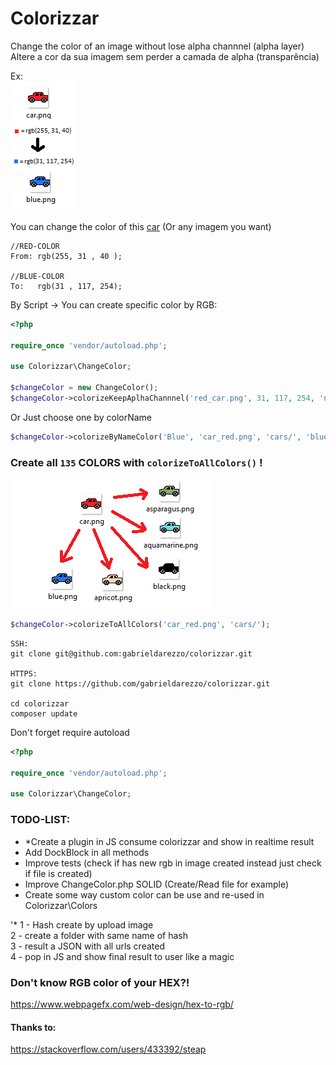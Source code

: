 # Colorizzar 


Change the color of an image without lose alpha channnel (alpha layer)  
Altere a cor da sua imagem sem perder a camada de alpha (transparência)



Ex:   
![Scheme](doc/to_from_rgb.png)  

You can change the color of this [car](https://github.com/gabrieldarezzo/colorizzar/blob/master/car.png?raw=true) (Or any imagem you want)

```
//RED-COLOR 
From: rgb(255, 31 , 40 );

//BLUE-COLOR
To:   rgb(31 , 117, 254);
```

By Script ->
You can create specific color by RGB:
```php
<?php

require_once 'vendor/autoload.php';

use Colorizzar\ChangeColor;

$changeColor = new ChangeColor();
$changeColor->colorizeKeepAplhaChannnel('red_car.png', 31, 117, 254, 'new_blue_car.png');
```

Or Just choose one by colorName 

```php
$changeColor->colorizeByNameColor('Blue', 'car_red.png', 'cars/', 'blue.png');
```


  

### Create all `135` COLORS with `colorizeToAllColors()` !

![Scheme](doc/to_from.png)  

```php
$changeColor->colorizeToAllColors('car_red.png', 'cars/');
```




```
SSH:
git clone git@github.com:gabrieldarezzo/colorizzar.git

HTTPS:
git clone https://github.com/gabrieldarezzo/colorizzar.git

cd colorizzar  
composer update  
```

Don't forget require autoload  

```php
<?php

require_once 'vendor/autoload.php';

use Colorizzar\ChangeColor;

```


### TODO-LIST:
  - *Create a plugin in JS consume colorizzar and show in realtime result   
  - Add DockBlock in all methods
  - Improve tests (check if has new rgb in image created instead just check if file is created)  
  - Improve ChangeColor.php SOLID (Create/Read file for example)  
  - Create some way custom color can be use and re-used in Colorizzar\Colors

'* 
1 - Hash create by upload image  
2 - create a folder with same name of hash  
3 - result a JSON with all urls created  
4 - pop in JS and show final result to user like a magic   




### Don't know RGB color of your HEX?!  
https://www.webpagefx.com/web-design/hex-to-rgb/


#### Thanks to:
https://stackoverflow.com/users/433392/steap